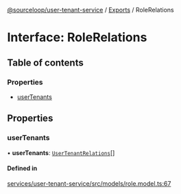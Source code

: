 [@sourceloop/user-tenant-service](../README.md) / [Exports](../modules.md) / RoleRelations

# Interface: RoleRelations

## Table of contents

### Properties

- [userTenants](RoleRelations.md#usertenants)

## Properties

### userTenants

• **userTenants**: [`UserTenantRelations`](UserTenantRelations.md)[]

#### Defined in

[services/user-tenant-service/src/models/role.model.ts:67](https://github.com/sourcefuse/loopback4-microservice-catalog/blob/53060ad88/services/user-tenant-service/src/models/role.model.ts#L67)
